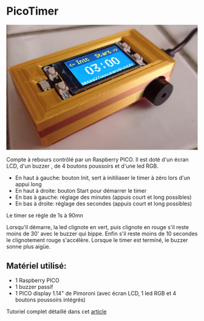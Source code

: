 # PicoTimer

![PicoTimer](_docs/IMG_20220709_095653_web.jpg)

Compte à rebours contrôlé par un Raspberry PICO. Il est doté d'un écran LCD, d'un buzzer , de 4 boutons poussoirs et d'une led RGB.
* En haut à gauche: bouton Init, sert à initiliaser le timer à zéro lors d'un appui long
* En haut à droite: bouton Start pour démarrer le timer
* En bas à gauche: réglage des minutes (appuis court et long possibles)
* En bas à droite: réglage des secondes (appuis court et long possibles)

Le timer se règle de 1s à 90mn

Lorsqu'il démarre, la led clignote en vert, puis clignote en rouge s'il reste moins de 30' avec le buzzer qui bippe. Enfin s'il reste moins de 10 secondes le clignotement rouge s'accélère. Lorsque le timer est terminé, le buzzer sonne plus aigüe.

## Matériel utilisé:
* 1 Raspberry PICO
* 1 buzzer passif
* 1 PICO display 1.14" de Pimoroni (avec écran LCD, 1 led RGB et 4 boutons poussoirs intégrés)


Tutoriel complet détaillé dans cet [article](https://www.papsdroid.fr/post/picotimer)

